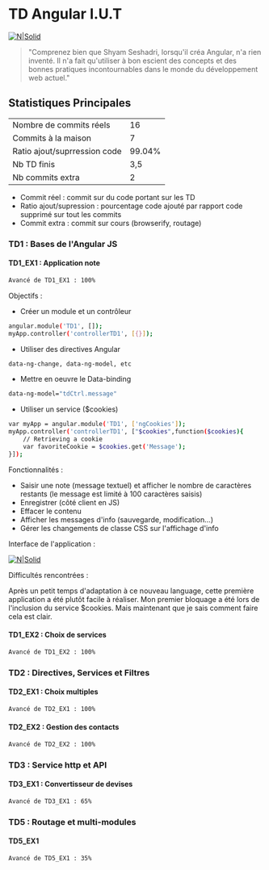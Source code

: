 # TD Angular I.U.T

[![N|Solid](https://dynamicimagesfr-v2b.netdna-ssl.com/product_class_external_product/angular_js_2_128_n.png)](https://angularjs.org/)


> "Comprenez bien que Shyam Seshadri, lorsqu'il créa Angular, n'a rien inventé.
>Il n'a fait qu'utiliser à bon escient des concepts et des bonnes pratiques
>incontournables dans le monde du développement web actuel."



## Statistiques Principales

| | |
| ------ | ------ |
| Nombre de commits réels | 16 |
| Commits à la maison | 7 |
| Ratio ajout/suprression code | 99.04% |
| Nb TD finis | 3,5 |
| Nb commits extra | 2 |

* Commit réel : commit sur du code portant sur les TD
* Ratio ajout/supression : pourcentage code ajouté par rapport code supprimé sur tout les commits
* Commit extra : commit sur cours (browserify, routage)

### TD1 : Bases de l'Angular JS

#### TD1_EX1 : Application note

```sh
Avancé de TD1_EX1 : 100%
```
Objectifs : 

- Créer un module et un contrôleur
```sh
angular.module('TD1', []);
myApp.controller('controllerTD1', [{}]);
```
- Utiliser des directives Angular
```sh
data-ng-change, data-ng-model, etc
```
- Mettre en oeuvre le Data-binding
```sh
data-ng-model="tdCtrl.message"
```
- Utiliser un service ($cookies)
```sh
var myApp = angular.module('TD1', ['ngCookies']);
myApp.controller('controllerTD1', ["$cookies",function($cookies){
    // Retrieving a cookie
    var favoriteCookie = $cookies.get('Message');
}]);
```

Fonctionnalités :

- Saisir une note (message textuel) et afficher le nombre de caractères restants (le message est limité à 100 caractères saisis)
- Enregistrer (côté client en JS)
- Effacer le contenu
- Afficher les messages d'info (sauvegarde, modification…)
- Gérer les changements de classe CSS sur l'affichage d'info

Interface de l'application :

[![N|Solid](http://slamwiki.kobject.net/_media/slam4/richclient/angularjs/ex1-note.png?cache=)](https://angularjs.org/)

Difficultés rencontrées :

Après un petit temps d'adaptation à ce nouveau language, cette première application a été plutôt facile à réaliser. Mon premier bloquage a été lors de l'inclusion du service $cookies. Mais maintenant que je sais comment faire cela est clair.

#### TD1_EX2 : Choix de services

```sh
Avancé de TD1_EX2 : 100%
```

### TD2 : Directives, Services et Filtres

#### TD2_EX1 : Choix multiples

```sh
Avancé de TD2_EX1 : 100%
```

#### TD2_EX2 : Gestion des contacts

```sh
Avancé de TD2_EX2 : 100%
```

### TD3 : Service http et API

#### TD3_EX1 : Convertisseur de devises

```sh
Avancé de TD3_EX1 : 65%
```

### TD5 : Routage et multi-modules

#### TD5_EX1 

```sh
Avancé de TD5_EX1 : 35%
```

